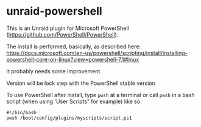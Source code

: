 # unraid-powershell
This is an Unraid plugin for Microsoft PowerShell (https://github.com/PowerShell/PowerShell).


The install is performed, basically, as described here: https://docs.microsoft.com/en-us/powershell/scripting/install/installing-powershell-core-on-linux?view=powershell-7.1#linux

It probably needs some improvement.

Version will be lock step with the PowerShell stable version

To use PowerShell after install, type `pwsh` at a terminal or call `pwsh`  in a bash script (when using 'User Scripts" for example) like so: 
```
#!/bin/bash
pwsh /boot/config/plugins/myscripts/script.ps1
```
